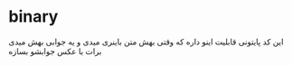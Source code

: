 # binary
این کد پایتونی قابلیت اینو داره که وقتی بهش متن باینری میدی و یه جوابی بهش میدی برات با عکس جوابشو بسازه 
